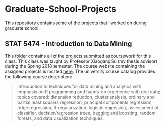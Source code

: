 # Graduate-School-Projects
This repository contains some of the projects that I worked on during graduate school.

## STAT 5474 - Introduction to Data Mining
This folder contains all of the projects submitted as coursework for this class. This class was taught by [Professor Xiaogang Su](http://www.math.utep.edu/people/dmprofile.php?username=xsu) (my thesis advisor) during the Spring 2018 semester. The course website containing the assigned projects is located [here](https://sites.google.com/site/xgsu00/home/stat5474). The university course catalog provides the following course description:

>Introduction to techniques for data mining and analytics with emphasis on R programming and hands-on experience with real data; topics covered: dimension reduction, cluster analysis, ordinary and partial least squares regression, principal components regression, ridge regression, l1-regularization, logistic regression, assessment of classifier, decision/regression trees, bagging and boosting, random forests, and data visualization techniques. 
